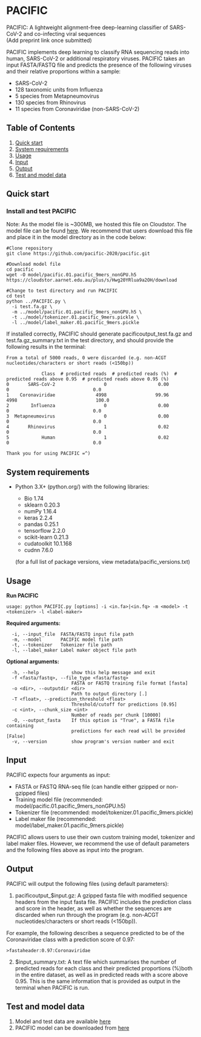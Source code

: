 # PACIFIC 

PACIFIC: A lightweight alignment-free deep-learning classifier of SARS-CoV-2 and co-infecting viral sequences  
(Add preprint link once submitted)

PACIFIC implements deep learning to classify RNA sequencing reads into human, SARS-CoV-2 or additional respiratory viruses. PACIFIC takes an input FASTA/FASTQ file and predicts the presence of the following viruses and their relative proportions within a sample:
- SARS-CoV-2
- 128 taxonomic units from Influenza
- 5 species from Metapneumovirus
- 130 species from Rhinovirus 
- 11 species from Coronaviridae (non-SARS-CoV-2)

## Table of Contents

1. [Quick start](#Quick-start)
1. [System requirements](#System-requirements)
1. [Usage](#Usage)
1. [Input](#Input)
1. [Output](#Output)
1. [Test and model data](#Test-and-model-data)

## Quick start

### Install and test PACIFIC

Note: As the model file is ~300MB, we hosted this file on Cloudstor. The model file can be found [here](https://cloudstor.aarnet.edu.au/plus/s/Hwg20YRlua9a2OH). We recommend that users download this file and place it in the model directory as in the code below:

```
#Clone repository
git clone https://github.com/pacific-2020/pacific.git

#Download model file
cd pacific
wget -O model/pacific.01.pacific_9mers_nonGPU.h5 https://cloudstor.aarnet.edu.au/plus/s/Hwg20YRlua9a2OH/download 

#Change to test directory and run PACIFIC
cd test
python ../PACIFIC.py \
  -i test.fa.gz \
  -m ../model/pacific.01.pacific_9mers_nonGPU.h5 \
  -t ../model/tokenizer.01.pacific_9mers.pickle \
  -l ../model/label_maker.01.pacific_9mers.pickle
```

If installed correctly, PACIFIC should generate pacificoutput_test.fa.gz and test.fa.gz_summary.txt in the test directory, and should provide the following results in the terminal:

```
From a total of 5000 reads, 0 were discarded (e.g. non-ACGT nucleotides/characters or short reads (<150bp))

             Class  # predicted reads  # predicted reads (%)  # predicted reads above 0.95  # predicted reads above 0.95 (%)
0       SARS-CoV-2                  0                   0.00                             0                               0.0
1    Coronaviridae               4998                  99.96                          4998                             100.0
2        Influenza                  0                   0.00                             0                               0.0
3  Metapneumovirus                  0                   0.00                             0                               0.0
4       Rhinovirus                  1                   0.02                             0                               0.0
5            Human                  1                   0.02                             0                               0.0

Thank you for using PACIFIC =^)
```

## System requirements
- Python 3.X+ (python.org/) with the following libraries:
    - Bio 1.74
    - sklearn 0.20.3
    - numPy 1.16.4
    - keras 2.2.4
    - pandas 0.25.1
    - tensorflow 2.2.0
    - scikit-learn 0.21.3
    - cudatoolkit 10.1.168
    - cudnn 7.6.0
    
  (for a full list of package versions, view metadata/pacific_versions.txt)

## Usage

**Run PACIFIC**
```
usage: python PACIFIC.py [options] -i <in.fa>|<in.fq> -m <model> -t <tokenizer> -l <label-maker>
```

**Required arguments:**
```
  -i, --input_file  FASTA/FASTQ input file path
  -m, --model       PACIFIC model file path
  -t, --tokenizer   Tokenizer file path
  -l, --label_maker Label maker object file path
```

**Optional arguments:**
```
  -h, --help            show this help message and exit
  -f <fasta/fastq>, --file_type <fasta/fastq>
                        FASTA or FASTQ training file format [fasta]
  -o <dir>, --outputdir <dir>
                        Path to output directory [.]
  -T <float>, --prediction_threshold <float>
                        Threshold/cutoff for predictions [0.95]
  -c <int>, --chunk_size <int>
                        Number of reads per chunk [10000]
  -O, --output_fasta    If this option is "True", a FASTA file containing
                        predictions for each read will be provided [False]
  -v, --version         show program's version number and exit
```

## Input 
PACIFIC expects four arguments as input: 
 - FASTA or FASTQ RNA-seq file (can handle either gzipped or non-gzipped files)
 - Training model file (recommended: model/pacific.01.pacific_9mers_nonGPU.h5)
 - Tokenizer file (recommended: model/tokenizer.01.pacific_9mers.pickle)
 - Label maker file (recommended: model/label_maker.01.pacific_9mers.pickle)

PACIFIC allows users to use their own custom training model, tokenizer and label maker files. However, we recommend the use of default parameters and the following files above as input into the program.

## Output
PACIFIC will output the following files (using default parameters):

1. pacificoutput_$input.gz:
A gzipped fasta file with modified sequence headers from the input fasta file. PACIFIC includes the prediction class and score in the header, as well as whether the sequences are discarded when run through the program (e.g. non-ACGT nucleotides/characters or short reads (<150bp)). 

For example, the following describes a sequence predicted to be of the Coronaviridae class with a prediction score of 0.97:

```
>fastaheader:0.97:Coronaviridae
```

2. $input_summary.txt:
A text file which summarises the number of predicted reads for each class and their predicted proportions (%)both in the entire dataset, as well as in predicted reads with a score above 0.95. This is the same information that is provided as output in the terminal when PACIFIC is run.

## Test and model data

1. Model and test data are available [here](https://cloudstor.aarnet.edu.au/plus/s/sRLwF3IJQ12pNGQ)
2. PACIFIC model can be downloaded from [here](https://cloudstor.aarnet.edu.au/plus/s/Hwg20YRlua9a2OH)